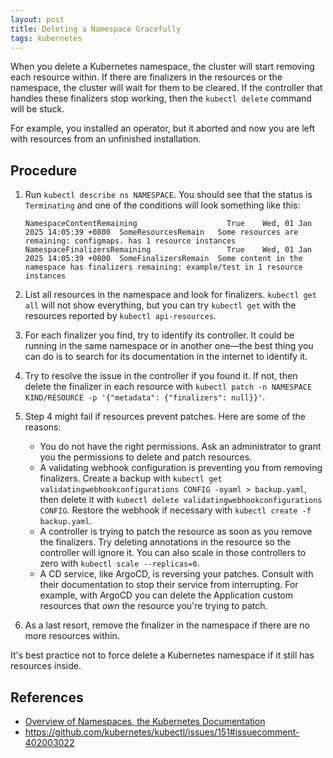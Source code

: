 ```yaml
---
layout: post
title: Deleting a Namespace Gracefully
tags: kubernetes
---
```


When you delete a Kubernetes namespace, the cluster will start removing each resource within. If there are finalizers
in the resources or the namespace, the cluster will wait for them to be cleared. If the controller that handles these
finalizers stop working, then the `kubectl delete` command will be stuck.

For example, you installed an operator, but it aborted and now you are left with resources from an unfinished installation.

## Procedure

1. Run `kubectl describe ns NAMESPACE`. You should see that the status is `Terminating` and one of the conditions will
   look something like this:

   ```plaintext
   NamespaceContentRemaining                    True    Wed, 01 Jan 2025 14:05:39 +0800  SomeResourcesRemain   Some resources are remaining: configmaps. has 1 resource instances
   NamespaceFinalizersRemaining                 True    Wed, 01 Jan 2025 14:05:39 +0800  SomeFinalizersRemain  Some content in the namespace has finalizers remaining: example/test in 1 resource instances
   ```

2. List all resources in the namespace and look for finalizers. `kubectl get all` will not show everything, but you can
   try `kubectl get` with the resources reported by `kubectl api-resources`.

3. For each finalizer you find, try to identify its controller. It could be running in the same namespace or in
   another one—the best thing you can do is to search for its documentation in the internet to identify it.

4. Try to resolve the issue in the controller if you found it. If not, then delete the finalizer in each resource with
   `kubectl patch -n NAMESPACE KIND/RESOURCE -p '{"metadata": {"finalizers": null}}'`.

5. Step 4 might fail if resources prevent patches. Here are some of the reasons:

   - You do not have the right permissions. Ask an administrator to grant you the permissions to delete and patch resources.
   - A validating webhook configuration is preventing you from removing finalizers. Create a backup with
     `kubectl get validatingwebhookconfigurations CONFIG -oyaml > backup.yaml`, then delete it with
     `kubectl delete validatingwebhookconfigurations CONFIG`. Restore the webhook if necessary with `kubectl create -f backup.yaml`.
   - A controller is trying to patch the resource as soon as you remove the finalizers. Try deleting annotations in the
     resource so the controller will ignore it. You can also scale in those controllers to zero with `kubectl scale --replicas=0`.
   - A CD service, like ArgoCD, is reversing your patches. Consult with their documentation to stop their service from interrupting.
     For example, with ArgoCD you can delete the Application custom resources that _own_ the resource you're trying to patch.

6. As a last resort, remove the finalizer in the namespace if there are no more resources within.

It's best practice not to force delete a Kubernetes namespace if it still has resources inside.

## References

- [Overview of Namespaces, the Kubernetes Documentation](https://kubernetes.io/docs/concepts/overview/working-with-objects/namespaces/)
- <https://github.com/kubernetes/kubectl/issues/151#issuecomment-402003022>